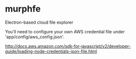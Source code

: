 # murphfe
Electron-based cloud file explorer

You'll need to configure your own AWS credential file under 'app/config/aws_config.json'.

http://docs.aws.amazon.com/sdk-for-javascript/v2/developer-guide/loading-node-credentials-json-file.html
